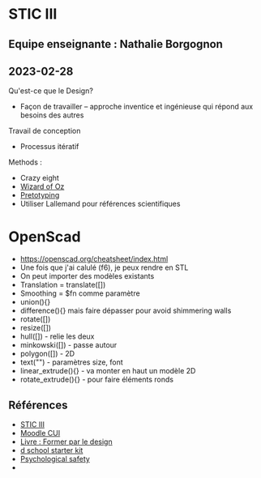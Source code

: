 # STIC III

## Equipe enseignante : Nathalie Borgognon

## 2023-02-28

Qu'est-ce que le Design?
- Façon de travailler – approche inventice et ingénieuse qui répond aux besoins des autres

Travail de conception
- Processus itératif

Methods :
- Crazy eight
- [Wizard of Oz](https://designthinking-methods.de/en/4Prototypen/wizardofOzPT.html)
- [Pretotyping](https://www.pretotyping.org/)
- Utiliser Lallemand pour références scientifiques

# OpenScad

- https://openscad.org/cheatsheet/index.html
- Une fois que j'ai calulé (f6), je peux rendre en STL
- On peut importer des modèles existants
- Translation = translate([])
- Smoothing = $fn comme paramètre
- union(){}
- difference(){} mais faire dépasser pour avoid shimmering walls
- rotate([])
- resize([])
- hull([]) - relie les deux
- minkowski([]) - passe autour
- polygon([]) - 2D
- text("") - paramètres size, font
- linear_extrude(){} - va monter en haut un modèle 2D
- rotate_extrude(){} - pour faire éléments ronds

## Références

- [STIC III](https://edutechwiki.unige.ch/fr/STIC:STIC_III_(2022))
- [Moodle CUI](https://moodle.unige.ch/course/view.php?id=14801)
- [Livre : Former par le design](https://www.cairn.info/former-par-le-design--9782376876038.htm)
- [d school starter kit](https://edutechwiki.unige.ch/fmediawiki/images/9/9b/Starter_Kit_d.school.pdf)
- [Psychological safety](https://amycedmondson.com/psychological-safety/)
- 
